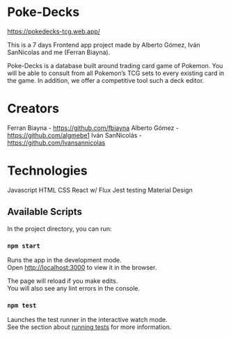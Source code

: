 # Poke-Decks
https://pokedecks-tcg.web.app/

This is a 7 days Frontend app project made by Alberto Gómez, Iván SanNicolas and me (Ferran Biayna).

Poke-Decks is a database built around trading card game of Pokemon. You will be able to consult from all Pokemon’s TCG sets to every existing card in the game. In addition, we offer a competitive tool such a deck editor. 

# Creators
Ferran Biayna - https://github.com/fbiayna
Alberto Gómez - https://github.com/algmebe1
Iván SanNicolás - https://github.com/Ivansannicolas

# Technologies

Javascript
HTML
CSS
React w/ Flux
Jest testing
Material Design

## Available Scripts

In the project directory, you can run:

### `npm start`

Runs the app in the development mode.\
Open [http://localhost:3000](http://localhost:3000) to view it in the browser.

The page will reload if you make edits.\
You will also see any lint errors in the console.

### `npm test`

Launches the test runner in the interactive watch mode.\
See the section about [running tests](https://facebook.github.io/create-react-app/docs/running-tests) for more information.
